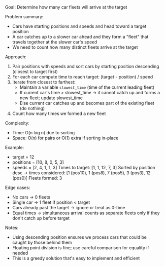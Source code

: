 Goal: Determine how many car fleets will arrive at the target

Problem summary:

- Cars have starting positions and speeds and head toward a target position
- A car catches up to a slower car ahead and they form a "fleet" that travels together at the slower car's speed
- We need to count how many distinct fleets arrive at the target

Approach:

1. Pair positions with speeds and sort cars by starting position descending (closest to target first)
2. For each car compute time to reach target: (target - position) / speed
3. Iterate from closest to farthest:
   - Maintain a variable `slowest_time` (time of the current leading fleet)
   - If current car's time > slowest_time → it cannot catch up and forms a new fleet; update slowest_time
   - Else current car catches up and becomes part of the existing fleet (do nothing)
4. Count how many times we formed a new fleet

Complexity:

- Time: O(n log n) due to sorting
- Space: O(n) for pairs or O(1) extra if sorting in-place

Example:

- target = 12
- positions = [10, 8, 0, 5, 3]
- speeds = [2, 4, 1, 1, 3]
  Times to target: [1, 1, 12, 7, 3]
  Sorted by position desc → times considered: [1 (pos10), 1 (pos8), 7 (pos5), 3 (pos3), 12 (pos0)]
  Fleets formed: 3

Edge cases:

- No cars → 0 fleets
- Single car → 1 fleet if position < target
- Cars already past the target → ignore or treat as 0-time
- Equal times → simultaneous arrival counts as separate fleets only if they don't catch up before target

Notes:

- Using descending position ensures we process cars that could be caught by those behind them
- Floating point division is fine; use careful comparison for equality if needed
- This is a greedy solution that's easy to implement and efficient
